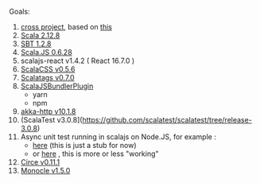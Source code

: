 Goals:
   1. [cross project](https://github.com/portable-scala/sbt-crossproject/tree/master/project), based on [this](https://www.scala-js.org/doc/project/cross-build.html)
   2. [Scala 2.12.8](https://www.scala-lang.org/download/2.12.8.html)
   3. [SBT 1.2.8](https://www.scala-sbt.org/1.x/docs/index.html) 
   4. [Scala.JS 0.6.28](https://www.scala-js.org)
   5. scalajs-react v1.4.2 ( React 16.7.0 )
   6. [ScalaCSS v0.5.6](https://github.com/japgolly/scalacss)
   7. [Scalatags v0.7.0](https://github.com/lihaoyi/scalatags)
   8. [ScalaJSBundlerPlugin](https://scalacenter.github.io/scalajs-bundler/reference.html)
      - yarn
      - npm
   9. [akka-http v10.1.8](https://github.com/akka/akka-http/tree/v10.1.8)  
  10. (ScalaTest v3.0.8](https://github.com/scalatest/scalatest/tree/release-3.0.8) 
  11. Async unit test running in scalajs on Node.JS, for example : 
       - [here](https://github.com/jhegedus42/irie/blob/23f745d36edc4d6d80d3e6a523b58324649aa77f/layer_V_JS_client/src/test/scala/app/client/comm/RESTTest.scala#L6)  (this is just a stub for now)
       - or [here](https://github.com/jhegedus42/IM_shared_2018_11_22/blob/c9487cf220e6388cb4315d10e7cc2282c9a4a725/_archive/old_client_tests/test/scala/app/client/rest/view/SumIntViewTest.scala#L76) , this is more or less "working"
  12. [Circe v0.11.1](https://circe.github.io/circe/)
  13. [Monocle v1.5.0](https://github.com/julien-truffaut/Monocle/tree/v1.5.0)
